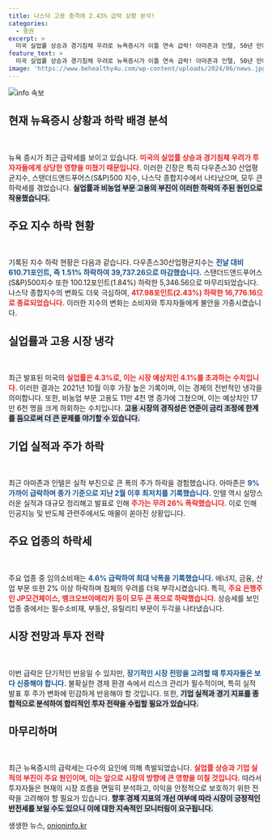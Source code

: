 ```yaml
---
title: 나스닥 고용 충격에 2.43% 급락 상황 분석!
categories:
  - 증권
excerpt: >
  미국 실업률 상승과 경기침체 우려로 뉴욕증시가 이틀 연속 급락! 아마존과 인텔, 50년 만에 최악의 하루 기록. 투자자들, 불안한 심리에 휘말릴 조짐!
feature_text: >
  미국 실업률 상승과 경기침체 우려로 뉴욕증시가 이틀 연속 급락! 아마존과 인텔, 50년 만에 최악의 하루 기록. 투자자들, 불안한 심리에 휘말릴 조짐!
image: 'https://www.behealthy4u.com/wp-content/uploads/2024/06/news.jpg'
---
```


<p><img src="https://www.behealthy4u.com/wp-content/uploads/2024/06/news.jpg" alt="info 속보" /></p>

<h2 data-ke-size="size26">현재 뉴욕증시 상황과 하락 배경 분석</h2>

<p data-ke-size="size16">&nbsp;</p>

<p>뉴욕 증시가 최근 급락세를 보이고 있습니다. <b><span style="color: #ee2323;">미국의 실업률 상승과 경기침체 우려가 투자자들에게 상당한 영향을 미쳤기 때문입니다.</span></b> 이러한 긴장은 특히 다우존스30 산업평균지수, 스탠더드앤드푸어스(S&amp;P)500 지수, 나스닥 종합지수에서 나타났으며, 모두 큰 하락세를 겪었습니다. <b><span style="background-color: #21538527;">실업률과 비농업 부문 고용의 부진이 이러한 하락의 주된 원인으로 작용했습니다.</span></b></p>

<h2 data-ke-size="size26">주요 지수 하락 현황</h2>

<p data-ke-size="size16">&nbsp;</p>

<p>기록된 지수 하락 현황은 다음과 같습니다. 다우존스30산업평균지수는 <b><span style="color: #1a5490;">전날 대비 610.71포인트, 즉 1.51% 하락하여 39,737.26으로 마감했습니다.</span></b> 스탠더드앤드푸어스(S&amp;P)500지수 또한 100.12포인트(1.84%) 하락한 5,346.56으로 마무리되었습니다. 나스닥 종합지수의 변화도 더욱 극심하여, <b><span style="color: #ee2323;">417.98포인트(2.43%) 하락한 16,776.16으로 종료되었습니다.</span></b> 이러한 지수의 변화는 소비자와 투자자들에게 불안을 가중시켰습니다.</p>

<h2 data-ke-size="size26">실업률과 고용 시장 냉각</h2>

<p data-ke-size="size16">&nbsp;</p>

<p>최근 발표된 미국의 <b><span style="color: #ee2323;">실업률은 4.3%로, 이는 시장 예상치인 4.1%를 초과하는 수치입니다.</span></b> 이러한 결과는 2021년 10월 이후 가장 높은 기록이며, 이는 경제의 전반적인 냉각을 의미합니다. 또한, 비농업 부문 고용도 11만 4천 명 증가에 그쳤으며, 이는 예상치인 17만 6천 명을 크게 하회하는 수치입니다. <b><span style="background-color: #21538527;">고용 시장의 경직성은 연준이 금리 조정에 한계를 둠으로써 더 큰 문제를 야기할 수 있습니다.</span></b> </p>

<h2 data-ke-size="size26">기업 실적과 주가 하락</h2>

<p data-ke-size="size16">&nbsp;</p>

<p>최근 아마존과 인텔은 실적 부진으로 큰 폭의 주가 하락을 경험했습니다. 아마존은 <b><span style="color: #1a5490;">9% 가까이 급락하며 종가 기준으로 지난 2월 이후 최저치를 기록했습니다.</span></b> 인텔 역시 실망스러운 실적과 대규모 정리해고 발표로 인해 <b><span style="color: #ee2323;">주가는 무려 26% 폭락했습니다.</span></b> 이로 인해 인공지능 및 반도체 관련주에서도 매물이 쏟아진 상황입니다.</p>

<h2 data-ke-size="size26">주요 업종의 하락세</h2>

<p data-ke-size="size16">&nbsp;</p>

<p>주요 업종 중 임의소비재는 <b><span style="color: #1a5490;">4.6% 급락하여 최대 낙폭을 기록했습니다.</span></b> 에너지, 금융, 산업 부문 또한 2% 이상 하락하며 침체의 우려를 더욱 부각시켰습니다. 특히, <b><span style="color: #ee2323;">주요 은행주인 JP모건체이스, 뱅크오브아메리카 등이 모두 큰 폭으로 하락했습니다.</span></b> 상승세를 보인 업종 중에서는 필수소비재, 부동산, 유틸리티 부문이 두각을 나타냈습니다.</p>

<h2 data-ke-size="size26">시장 전망과 투자 전략</h2>

<p data-ke-size="size16">&nbsp;</p>

<p>이번 급락은 단기적인 반응일 수 있지만, <b><span style="color: #1a5490;">장기적인 시장 전망을 고려할 때 투자자들은 보다 신중해야 합니다.</span></b> 불확실한 경제 환경 속에서 리스크 관리가 필수적이며, 특히 실적 발표 후 주가 변화에 민감하게 반응해야 할 것입니다. 또한, <b><span style="background-color: #21538527;">기업 실적과 경기 지표를 종합적으로 분석하여 합리적인 투자 전략을 수립할 필요가 있습니다.</span></b></p>

<h2 data-ke-size="size26">마무리하며</h2>

<p data-ke-size="size16">&nbsp;</p>

<p>최근 뉴욕증시의 급락세는 다수의 요인에 의해 촉발되었습니다. <b><span style="color: #ee2323;">실업률 상승과 기업 실적의 부진이 주요 원인이며, 이는 앞으로 시장의 방향에 큰 영향을 미칠 것입니다.</span></b> 따라서 투자자들은 현재의 시장 흐름을 면밀히 분석하고, 이익을 안정적으로 보호하기 위한 전략을 고려해야 할 필요가 있습니다. <b><span style="background-color: #21538527;">향후 경제 지표의 개선 여부에 따라 시장이 긍정적인 반전세를 보일 수도 있으니 이에 대한 지속적인 모니터링이 요구됩니다.</span></b> </p>

<p data-ke-size="size16"> </p>
생생한 뉴스, <a href="https://onioninfo.kr" rel="dofollow">onioninfo.kr</a>


